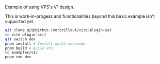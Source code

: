 Example of using VPS's V1 design.

This is work-in-progess and functionalities beyond this basic example isn't supported yet.

```bash
git clone git@github.com:brillout/vite-plugin-ssr
cd vite-plugin-ssr/
git switch dev
pnpm install # Install whole monorepo
pnpm build # Build VPS
cd examples/v1/
pnpm run dev
```
